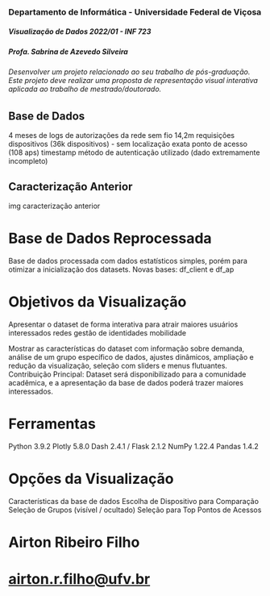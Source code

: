 ### Departamento de Informática - Universidade Federal de Viçosa
##### Visualização de Dados 2022/01 - INF 723
##### Profa. Sabrina de Azevedo Silveira

###### Desenvolver um projeto relacionado ao seu trabalho de pós-graduação. Este projeto deve realizar uma proposta de representação visual interativa aplicada ao trabalho de mestrado/doutorado.


## Base de Dados
4 meses de logs de autorizações da rede sem fio
14,2m requisições
dispositivos (36k dispositivos) - sem localização exata
ponto de acesso (108 aps)
timestamp
método de autenticação utilizado (dado extremamente incompleto)

## Caracterização Anterior
img caracterização anterior

# Base de Dados Reprocessada

Base de dados processada com dados estatísticos simples, porém para
otimizar a inicialização dos datasets.
Novas bases: df_client e df_ap

# Objetivos da Visualização
Apresentar o dataset de forma interativa para atrair maiores usuários
interessados
redes
gestão de identidades
mobilidade

Mostrar as características do dataset com informação sobre demanda, análise de um grupo específico de dados, ajustes dinâmicos, ampliação e redução da visualização, seleção com sliders e menus flutuantes.
Contribuição Principal: 
Dataset será disponibilizado para a comunidade acadêmica, e a apresentação da base de dados poderá trazer maiores interessados.

# Ferramentas
Python 3.9.2
Plotly 5.8.0
Dash 2.4.1 / Flask 2.1.2
NumPy 1.22.4
Pandas 1.4.2


# Opções da Visualização
Características da base de dados
Escolha de Dispositivo para Comparação
Seleção de Grupos (visível / ocultado)
Seleção para Top Pontos de Acessos

# Airton Ribeiro Filho
# airton.r.filho@ufv.br
